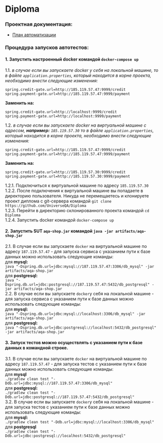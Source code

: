 # Diploma

### Проектная документация:
- [План автоматизации](docs/Plan.md)

### Процедура запусков автотестов:
#### 1. Запустить настроенный docker командой ``docker-compose up``    
1.1. _в случае если вы запускаете docker у себя на локальной машине, то в файле ``application.properties``, 
который находится в корне проекта, необходимо внести следующие изменения:_  
```
spring.credit-gate.url=http://185.119.57.47:9999/credit 
spring.payment-gate.url=http://185.119.57.47:9999/payment
```
**Заменить на:**
```
spring.credit-gate.url=http://localhost:9999/credit
spring.payment-gate.url=http://localhost:9999/payment
```
1.2. _в случае если вы запускаете docker на виртуальной машине с адресом, **например:** ``185.119.57.30``
то в файле ``application.properties``, который находится в корне проекта, необходимо внести следующие изменения:_  
```
spring.credit-gate.url=http://185.119.57.47:9999/credit 
spring.payment-gate.url=http://185.119.57.47:9999/payment
```
**Заменить на:**
```
spring.credit-gate.url=http://185.119.57.30:9999/credit
spring.payment-gate.url=http://185.119.57.30:9999/payment
```
1.2.1. Подключиться к виртуальной машине по адресу ``185.119.57.30``  
1.2.2. После подключения к виртуальной машине вы попадаете в директорию пользователя. Никуда не перемещаетесь и клонируете проект диплома с 
git-сервера командой ``git clone https://github.com/UniverseQA/Diploma``  
1.2.3. Перейти в директорию склонированного проекта командой ``cd Diploma``  
1.2.4. Запустить docker командой ``docker-compose up``  
#### 2. Запустить SUT ``aqa-shop.jar`` командой ``java -jar artifacts/aqa-shop.jar``    
2.1. В случае если вы запускаете ``docker`` на виртуальной машине по адресу ``187.119.57.47`` - для запуска сервиса с указанием пути к базе данных можно использовать следующие команды:  
для **mysql:**  
``java "-Dspring.db.url=jdbc:mysql://187.119.57.47:3306/db_mysql" -jar artifacts/aqa-shop.jar``  
для **postgresql:**  
``java "-Dspring.db.url=jdbc:postgresql://187.119.57.47:5432/db_postgresql" -jar artifacts/aqa-shop.jar``  
2.2. В случае если вы запускаете ``docker``у себя на локальной машине - для запуска сервиса с указанием пути к базе данных можно использовать следующие команды:  
для **mysql:**  
``java "-Dspring.db.url=jdbc:mysql://localhost:3306/db_mysql" -jar artifacts/aqa-shop.jar``  
для **postgresql:**  
``java "-Dspring.db.url=jdbc:postgresql://localhost:5432/db_postgresql" -jar artifacts/aqa-shop.jar``
#### 3. Запуск тестов можно осуществлять с указанием пути к базе данных в командной строке.  
3.1. В случае если вы запускаете ``docker`` на виртуальной машине по адресу ``187.119.57.47`` - для запуска тестов с указанием пути к базе данных можно использовать следующие команды:  
для **mysql**  
``./gradlew clean test "-Ddb.url=jdbc:mysql://187.119.57.47:3306/db_mysql"``  
для **postgresql:**  
``./gradlew clean test "-Ddb.url=jdbc:postgresql://187.119.57.47:5432/db_postgresql"``  
3.2. В случае если вы запускаете ``docker``у себя на локальной машине - для запуска тестов с указанием пути к базе данных можно использовать следующие команды:  
для **mysql:**  
``./gradlew clean test "-Ddb.url=jdbc:mysql://localhost:3306/db_mysql"``  
для **postgresql**  
``./gradlew clean test "-Ddb.url=jdbc:postgresql://localhost:5432/db_postgresql"``
